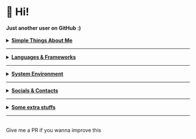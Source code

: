 <h1> 🍵 Hi! </h1>
<a><strong>Just another user on GitHub :)</strong></a>
<br><br>
<details>
   <summary><strong><u>Simple Things About Me</u></strong></summary>
   <h2>Things I do / Waste my time on</h2>
   <ul>
      <li><strong>Competitive programmer</strong> - currently doing USACO gold. Also do things like CodeForces, GCJ,
         AtCoder, etc..
      </li>
     <li><strong>I main Elixir</strong>, C/C++, Java, Lisp/Clojure</strong></li>
      <li><strong>Currently learning: Kotlin, Haxe</strong></li>
     <li><strong>I am currently attending high school</strong></li>
   </ul>
</details>
<hr>
<details>
   <summary><strong><u>Languages & Frameworks</u></strong></summary>
   <h2>Languages & Frameworks & Others</h2>
   <p>
      <a href="https://elixir-lang.org/"><img
         src="https://img.shields.io/badge/Elixir-4B275F?style=for-the-badge&logo=elixir&logoColor=white"></a>
      <a href="https://www.oracle.com/java/technologies/"><img
         src="https://img.shields.io/badge/Java-007396?style=for-the-badge&logo=java&logoColor=white"></a>
      <a href="https://en.wikipedia.org/wiki/C_(programming_language)"><img
         src="https://img.shields.io/badge/C-A8B9CC?style=for-the-badge&logo=c&logoColor=white"></a>
      <a href="https://www.cplusplus.com/"><img
         src="https://img.shields.io/badge/C++-00599C?style=for-the-badge&logo=cplusplus&logoColor=white"></a>
      <a href="https://nodejs.org/en/"><img
         src="https://img.shields.io/badge/NodeJS-339933?style=for-the-badge&logo=node.js&logoColor=white"></a>
      <a href="https://clojure.org/"><img
         src="https://img.shields.io/badge/Clojure-5881D8?style=for-the-badge&logo=clojure&logoColor=white"></a>
      <a href="https://www.javascript.com/"><img
         src="https://img.shields.io/badge/JavaScript-F7DF1E?style=for-the-badge&logo=javascript&logoColor=black" alt=""
         srcset=""></a>
      <a href="https://html.spec.whatwg.org/"><img
         src="https://img.shields.io/badge/HTML5-E34F26?style=for-the-badge&logo=html5&logoColor=white"></a>
      <a href="https://gradle.org/"><img
         src="https://img.shields.io/badge/Gradle-02303A?style=for-the-badge&logo=gradle&logoColor=white"></a>
      <a href="https://maven.apache.org/"><img
         src="https://img.shields.io/badge/Apache%20Maven-C71A36?style=for-the-badge&logo=apache%20maven&logoColor=white"></a>
      <a href="https://www.rust-lang.org/"><img
         src="https://img.shields.io/badge/Rust-000000?style=for-the-badge&logo=rust&logoColor=white"></a>
      <a href="https://crystal-lang.org/"><img
         src="https://img.shields.io/badge/Crystal-000000?style=for-the-badge&logo=crystal&logoColor=white"></a>
      <a href="https://haxe.org/"><img
                                       src="https://img.shields.io/badge/Haxe-EA8220?style=for-the-badge&logo=haxe&logoColor=white"></a>
            <a href="https://www.tensorflow.org/"><img
                                       src="https://img.shields.io/badge/TensorFlow-FF6F00?style=for-the-badge&logo=tensorflow&logoColor=white"></a>
   </p>
</details>
<hr>
<details>
   <summary><strong><u>System Environment</u></strong></summary>
   <h2>My System Environment</h2>
   <ul>
     <li><strong>Current OS: Windows 10</strong>, Manjaro, Arch</li>
      <li><strong>WM: </strong>i3, BSPWM, PLASMA</li>
      <li><strong>Terminal/Shell: </strong>Kitty, Alacritty</li>
      <li><strong>Code Environment: <br>
         <a href="https://code.visualstudio.com/"><img
            src="https://img.shields.io/badge/VSCode_Insiders-1FC0A6?style=for-the-badge&logo=visual%20studio%20code&logoColor=white"></a>
         <a href="https://www.jetbrains.com/clion/"><img
            src="https://img.shields.io/badge/CLion-000000?style=for-the-badge&logo=clion&logoColor=white"></a>
         <a href="https://www.gnu.org/software/emacs/"><img
            src="https://img.shields.io/badge/GNU%20Emacs-7F5AB6?style=for-the-badge&logo=gnu%20emacs&logoColor=white"></a>
         </strong>
        <br><i>Note: I mostly either use my own build of VSCode or the more recent version of VSCode Insiders</i>
   </ul>
</details>
<hr>
<details>
   <summary><strong><u>Socials & Contacts</u></strong></summary>
   <h2>Socials</h2>
   <p>
      <a href="https://discord.gg/PbJQRT9zQ8"><img
         src="https://img.shields.io/badge/Discord%20Server-5865F2?style=for-the-badge&logo=discord&logoColor=white"></a>
      <a href="http://exoad.github.io/exoad"><img src="https://img.shields.io/badge/Website-00B265?style=for-the-badge"></a>
      <a href="https://www.reddit.com/user/Chunkyfungus123"><img
         src="https://img.shields.io/badge/u/Chunkyfungus123-FF4500?style=for-the-badge&logo=reddit&logoColor=white"></a>
      <a href="mailto:jackmeng0814@gmail.com"><img
         src="https://img.shields.io/badge/Email Me-EA4335?style=for-the-badge&logo=gmail&logoColor=white"></a>
      <a href="https://g.dev/jackmeng"><img
         src="https://img.shields.io/badge/Google Developer-3DDC84?style=for-the-badge&logo=android%20studio&logoColor=white"></a>
      <a href="https://www.cornell.edu/"><img
         src="https://img.shields.io/badge/arXiv-B31B1B?style=for-the-badge&logo=arXiv&logoColor=white"></a>
      <a href="https://twitter.com/akira_exoad"><img
         src="https://img.shields.io/badge/Twitter-1DA1F2?style=for-the-badge&logo=Twitter&logoColor=white"></a>
      <a href="https://gitlab.com/exoad"><img
         src="https://img.shields.io/badge/GitLab-FCA121?style=for-the-badge&logo=GitLab&logoColor=white"></a>
      <a href="https://stackoverflow.com/users/14501343/jack-meng"><img
         src="https://img.shields.io/badge/StackOverflow-F58025?style=for-the-badge&logo=StackOverflow&logoColor=white"></a>
      <a href="https://matrix.to/#/@exoad:matrix.org"><img
         src="https://img.shields.io/badge/Matrix-000000?style=for-the-badge&logo=Matrix&logoColor=white"></a>
   <p>I am also on some other social sites like: LinkedIn, arXiv, etc.</p>
   </p>
</details>
<hr>
<details>
   <summary><strong><u>Some extra stuffs</u></strong></summary>
   <h2>Stats</h2>
   <p>
      <img src="https://github-readme-stats.vercel.app/api?username=exoad&show_icons=true&theme=calm">
      <img src="https://github-readme-stats.vercel.app/api/top-langs/?username=exoad&layout=compact&theme=calm">
      <img src="https://github-profile-trophy.vercel.app/?username=exoad&theme=calm">
   </p>
</details>
<hr>
<br>
<footer>Give me a PR if you wanna improve this </footer>

